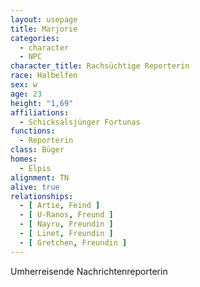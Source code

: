 ```yaml
---
layout: usepage
title: Marjorie
categories:
  - character
  - NPC
character_title: Rachsüchtige Reporterin
race: Halbelfen
sex: w
age: 23
height: "1,69"
affiliations:
  - Schicksalsjünger Fortunas
functions:
  - Reporterin
class: Büger
homes:
  - Elpis
alignment: TN
alive: true
relationships:
  - [ Artie, Feind ]
  - [ U-Ranos, Freund ]
  - [ Nayru, Freundin ]
  - [ Linet, Freundin ]
  - [ Gretchen, Freundin ]
---
```


Umherreisende Nachrichtenreporterin
